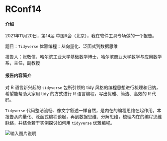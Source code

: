 # RConf14

#### 介绍
2021年11月20日，第14届 中国R会（北京），我在软件工具专场做的一个报告。

题目：`Tidyverse` 优雅编程：从向量化、泛函式到数据思维

报告人：张敬信，哈尔滨工业大学基础数学博士，哈尔滨商业大学数学与应用数学系，主任，副教授


#### 报告内容简介

对 R 语言新兴起的 `tidyverse` 包所引领的 tidy 风格的编程思想进行梳理和归纳，希望能帮助大家用 tidy 的方式进行 R 语言编程，写出优雅、简洁、高效的 R 代码。

`Tidyverse` 代码整洁流畅、像文字叙述一样自然，是内在的编程思维在起作用。本报告从向量化、泛函式编程谈起，再到数据思维、分解思维，梳理内在的编程思维脉络，并结合若干实例探讨如何用 `tidyverse` 优雅编程。

![输入图片说明](https://images.gitee.com/uploads/images/2021/1121/221437_90ed0a5b_1987997.png "ThinkingInR.png")

